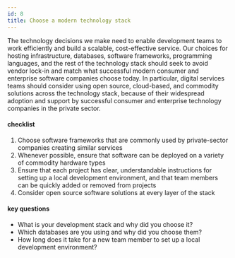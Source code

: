 ```yaml
---
id: 8
title: Choose a modern technology stack
---
```


The technology decisions we make need to enable development teams to work efficiently and build a scalable, cost-effective service. Our choices for hosting infrastructure, databases, software frameworks, programming languages, and the rest of the technology stack should seek to avoid vendor lock-in and match what successful modern consumer and enterprise software companies choose today. In particular, digital services teams should consider using open source, cloud-based, and commodity solutions across the technology stack, because of their widespread adoption and support by successful consumer and enterprise technology companies in the private sector.

#### checklist
1. Choose software frameworks that are commonly used by private-sector companies creating similar services
2. Whenever possible, ensure that software can be deployed on a variety of commodity hardware types
3. Ensure that each project has clear, understandable instructions for setting up a local development environment, and that team members can be quickly added or removed from projects
4. Consider open source software solutions at every layer of the stack

#### key questions
- What is your development stack and why did you choose it?
- Which databases are you using and why did you choose them?
- How long does it take for a new team member to set up a local development environment?
